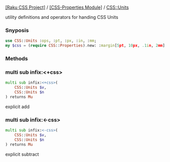 [[Raku CSS Project]](http://css-raku.github.io)
 / [[CSS-Properties Module]](http://css-raku.github.io/CSS-Properties-raku)
 / [CSS::Units](http://css-raku.github.io/CSS-Properties-raku/CSS/Units)



utility definitions and operators for handing CSS Units

### Snyposis

```raku
use CSS::Units :ops, :pt, :px, :in, :mm;
my $css = (require CSS::Properties).new: :margin[5pt, 10px, .1in, 2mm];
```

### Methods

### multi sub infix:<+css>

```raku
multi sub infix:<+css>(
    CSS::Units $v,
    CSS::Units $n
) returns Mu
```

explicit add

### multi sub infix:<-css>

```raku
multi sub infix:<-css>(
    CSS::Units $v,
    CSS::Units $n
) returns Mu
```

explicit subtract

